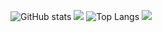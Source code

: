 ![GitHub stats](https://github-readme-stats.vercel.app/api?username=harshitbhat&show_icons=true&theme=tokyonight)
![](https://github-readme-streak-stats.herokuapp.com/?user=harshitbhat)
![Top Langs](https://github-readme-stats.vercel.app/api/top-langs/?username=harshitbhat&theme=tokyonight)
![](https://visitor-badge.laobi.icu/badge?page_id=harshitbhat.harshitbhat)



